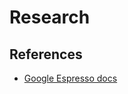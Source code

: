# Research

## References

* [Google Espresso docs](https://google.github.io/android-testing-support-library/docs/espresso/)
